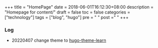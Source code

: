 +++
title = "HomePage"
date = 2018-06-01T16:12:30+08:00
description = "Homepage for content/"
draft = false
toc = false
categories = ["technology"]
tags = ["blog", "hugo"]
pre = "<i class='fab fa-github'></i> "
post ="<i class='fa fa-file'></i> "
+++

### Log

* 20220407 change theme to [hugo-theme-learn](https://github.com/matcornic/hugo-theme-learn)




